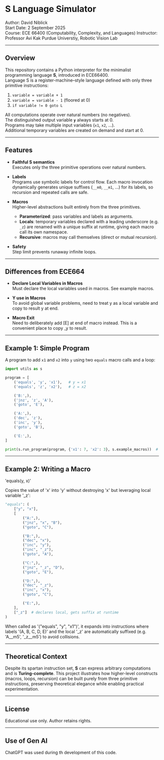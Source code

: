 # S Language Simulator

Author: David Niblick  
Start Date: 2 September 2025  
Course: ECE 66400 (Computability, Complexity, and Languages)
Instructor: Professor Avi Kak 
Purdue Universtiy, Robotic Vision Lab

---

## Overview

This repository contains a Python interpreter for the minimalist programming language **S**, introduced in ECE66400.  
Language S is a register-machine–style language defined with only three primitive instructions:

1. `variable = variable + 1`  
2. `variable = variable - 1` (floored at 0)  
3. `if variable != 0 goto L`  

All computations operate over natural numbers (no negatives).  
The distinguished output variable **`y`** always starts at 0.  
Programs may take multiple input variables (`x1`, `x2`, …).  
Additional temporary variables are created on demand and start at 0.  

---

## Features

- **Faithful S semantics**  
  Executes only the three primitive operations over natural numbers.  

- **Labels**  
  Programs use symbolic labels for control flow. Each macro invocation dynamically generates unique suffixes (`__m0`, `__m1`, …) for its labels, so recursion and repeated calls are safe.  

- **Macros**  
  Higher-level abstractions built entirely from the three primitives.  
  - **Parameterized**: pass variables and labels as arguments.  
  - **Locals**: temporary variables declared with a leading underscore (e.g. `_z`) are renamed with a unique suffix at runtime, giving each macro call its own namespace.  
  - **Recursive**: macros may call themselves (direct or mutual recursion).  

- **Safety**  
  Step limit prevents runaway infinite loops.  

---

## Differences from ECE664

- **Declare Local Variables in Macros**  
  Must declare the local variables used in macros. See example macros. 

- **Y use in Macros**  
  To avoid global variable problems, need to treat y as a local variable and copy to result y at end.  

- **Macro Exit**  
  Need to deliberately add [E] at end of macro instead. This is a convenient place to copy _y to result.
---

## Example 1: Simple Program

A program to add `x1` and `x2` into `y` using two `equals` macro calls and a loop:

```python
import utils as s

program = [
    ('equals', 'y', 'x1'),   # y = x1
    ('equals', 'z', 'x2'),   # z = x2

    ('B:',),
    ('jnz', 'z', 'A'),
    ('goto', 'E'),

    ('A:',),
    ('dec', 'z'),
    ('inc', 'y'),
    ('goto', 'B'),

    ('E:',),
]

print(s.run_program(program, {'x1': 7, 'x2': 3}, s.example_macros))  # → 10
```

---

## Example 2: Writing a Macro

'equals(y, x)'

Copies the value of 'x' into 'y' without destroying 'x' but leveraging local variable '_z':

```python
"equals": (
    ["y", "x"],
    [
        ("A:",),
        ("jnz", "x", "B"),
        ("goto", "C"),

        ("B:",),
        ("dec", "x"),
        ("inc", "y"),
        ("inc", "_z"),
        ("goto", "A"),

        ("C:",),
        ("jnz", "_z", "D"),
        ("goto", "E"),

        ("D:",),
        ("dec", "_z"),
        ("inc", "x"),
        ("goto", "C"),

        ("E:",),
    ],
    ["_z"]  # declares local, gets suffix at runtime
)
```

When called as '("equals", "y", "x1")', it expands into instructions where labels '(A, B, C, D, E)' and the local '_z' are automatically suffixed (e.g. 'A__m5', '_z__m5') to avoid collisions.

---

## Theoretical Context

Despite its spartan instruction set, **S** can express arbitrary computations and is **Turing-complete**.
This project illustrates how higher-level constructs (macros, loops, recursion) can be built purely from three primitive instructions, preserving theoretical elegance while enabling practical experimentation.

---

## License

Educational use only. Author retains rights.

---

## Use of Gen AI

ChatGPT was used during th development of this code.
